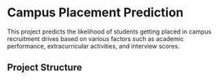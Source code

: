 # Campus Placement Prediction

This project predicts the likelihood of students getting placed in campus recruitment drives based on various factors such as academic performance, extracurricular activities, and interview scores.

## Project Structure